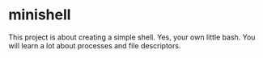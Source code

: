 # minishell

This project is about creating a simple shell.
Yes, your own little bash.
You will learn a lot about processes and file descriptors.
